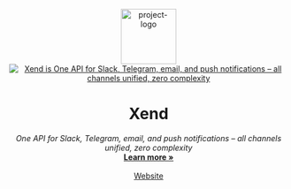 <p align="center">
<a href="https://www.xend.dev">
  <img src="../xend_logo.png" width="100" alt="project-logo">
    <img alt="Xend is One API for Slack, Telegram, email, and push notifications – all channels unified, zero complexity" src="https://github.com/xend-dev/.github/profile/xend_logo.png">
  </a>
</p>
<p align="center">
    <h1 align="center">Xend</h1>
</p>
  <p align="center">
      <em>One API for Slack, Telegram, email, and push notifications – all channels unified, zero complexity</em>
    <br />
    <a href="https://www.xend.dev"><strong>Learn more »</strong></a>
    <br />
    <br />
    <a href="https://www.xend.dev">Website</a>
<!--     · -->
<!--     <a href="https://github.com/pulsecron/pulse">Main Repository</a> -->
 
  </p>
